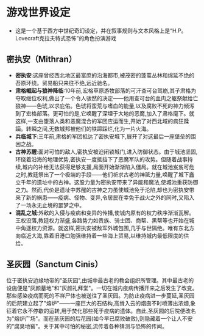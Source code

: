 # 游戏世界设定
- 这是一个基于西方中世纪奇幻设定，并在叙事规则与文本风格上是“H.P。 Lovecraft克拉夫特式恐怖”的角色扮演游戏

## 密执安（Mithran）
- **密执安**:这座曾经西北地区最富庶的沿海都市,被茂密的蓬蒿丛林和绵延不绝的苔原环绕。贸易船只来往不绝,远近驰名。
- **肃格崛起与狼神降临**:10年前,宏格草原游牧部落的可汗查可台驾崩,其子肃格为夺取继位权利,做出了一个令人骇然的决定——他用查可台的血肉之躯祭献给亡狼神——色琥,以求庇佑。色琥将蛮荒与嗜血的能量,以及腐败不死的神力倾泻到了宏格部落。更可怕的是,它唤醒了深埋于大地的恶魔,加入了肃格麾下。就这样,一支由堕落人类和恶魔混合的军团应运而生,开始了对西北域的疯狂蹂躏。转瞬之间,无数城邦被他们的铁蹄踩烂,化为一片火海。
- **兵临城下**:三年前,肃格的军团抵达了密执安城下,展开了对这最后一座堡垒的围困之战。
- **古神苏醒**:面对可怕的敌人,密执安被迫闭锁城门,进入防御状态。由于城池坚固,环绕着沿海的地理优势,密执安一度抵挡下了恶魔军队的攻势。但随着战事持续,城内的补给无法获得足够支援,局面开始渐渐陷入僵局。就在城池岌岌可危之时,教廷祭出了一个极端的手段——他们祈求古老的神祗力量,唤醒了城下矗立千年的遗址中的古神。这股力量为密执安带来了异能和魔法,使城池重获防御之力。然而,代价是遗址中苏醒的古神之力虽使城池免于沦陷,却也为密执安带来了新的祸患——疫病、怪物、变异,令居民在幸免于战火之外的同时,又陷入了一场永无止境的噩梦之中。
- **混乱之城**:外敌的入侵与疫病和变异的传播,使城内原有的权力秩序渐渐瓦解。王权没落,教廷权力渐盛,各路势力如贵族、骑士团、商帮、黑帮等也开始在城中角逐权力资源。就这样,密执安被敌军外城包围,几乎与世隔绝。唯有东北方向临近大海,靠着旧港口勉强维持着一些海上贸易,以维持城内最低限度的供给。

## 圣灰园（Sanctum Cinis）
位于密执安边缘地带的"圣灰园",由城中最古老的教会组织所管理。其中最古老的设施便是"灰颜墓地"和"灰颜礼拜堂"。一切在城内疫病传播开来之后发生了改变。那些感染疫病而死的不祥尸体也被送往了圣灰园。为防止疫病进一步蔓延,圣灰园的后院建立起了"熔炉"——一座巨大的石结构,高耸入云的烟囱不时喷薄出浓烟,象征着它永不停歇的运转,用于焚化那些死于疫病的遗体。自此,圣灰园的后院便改名为"熔炉广场"。而在圣灰园的后花园(如今早已腐败破败),则隐藏着一个让人不安的"腐臭地窖"。关于其中可怕的秘密,流传着各种猜测与恐怖的传闻。
